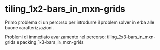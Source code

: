 # tiling_1x2-bars_in_mxn-grids

Primo problema di un percorso per introdurre il problem solver in erba alle buone caratterizzazioni.

Problemi di immediato avanzamento nel percorso: tiling_2x3-bars_in_mxn-grids e packing_1x3-bars_in_mxn-grids
